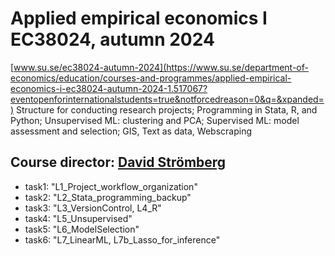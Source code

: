 # Applied empirical economics I EC38024, autumn 2024
[www.su.se/ec38024-autumn-2024](https://www.su.se/department-of-economics/education/courses-and-programmes/applied-empirical-economics-i-ec38024-autumn-2024-1.517067?eventopenforinternationalstudents=true&notforcedreason=0&q=&xpanded=)
Structure for conducting research projects; Programming in Stata, R, and Python; Unsupervised ML: clustering and PCA; Supervised ML: model assessment and selection; GIS, Text as data, Webscraping
## Course director: [David Strömberg](https://davidstro.github.io/)

- task1: "L1_Project_workflow_organization"
- task2: "L2_Stata_programming_backup"
- task3: "L3_VersionControl, L4_R"
- task4: "L5_Unsupervised"
- task5: "L6_ModelSelection"
- task6: "L7_LinearML, L7b_Lasso_for_inference"
